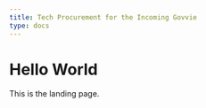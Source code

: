```yaml
---
title: Tech Procurement for the Incoming Govvie
type: docs
---
```


# Hello World

This is the landing page.
